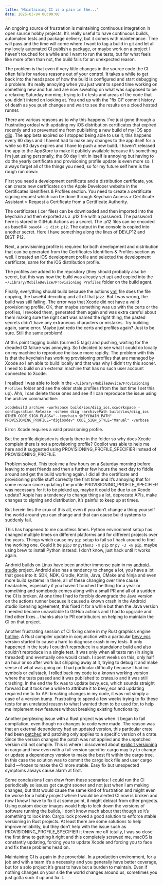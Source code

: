 ```yaml
---
title: 'Maintaining CI is a pain in the...'
date: 2025-03-04 00:00:00
---
```


An ongoing source of frustration is maintaining continuous integration in open source hobby projects. It’s really useful to have continuous builds, automated tests and package delivery, but it comes with maintenance. Time will pass and the time will come where I want to tag a build in git and let all my lovely automated CI publish a package, or maybe work on a project I haven't touched for a while and I want to run the tests, but for what feels like more often than not, the build fails for an unexpected reason.

The problem is that even if very little changes in the source code the CI often fails for various reasons out of your control. It takes a while to get back into the headspace of how the build is configured and start debugging a problem. It’s really annoying when you just want to spend time working on something new and fun and are now sweating on what was supposed to be a relaxing Saturday morning, trying to fix tests and areas of the code that you didn't intend on looking at. You end up with the "fix CI" commit history of death as you push changes and wait to see the results on a cloud hosted runner.

There are various reasons as to why this happens. I've just gone through a frustrating ordeal with updating my iOS distribution certificates that expired recently and so prevented me from publishing a new build of my iOS app [diig](https://github.com/polymonster/diig). The app beta expired so I stopped being able to use it; this happens every 60 days and I havent had to make any changes to the app itself for a while so 60 days expires and I have to push a new build. I haven't released the app to the AppStore to make it publicly available because it’s something I’m just using personally, the 60 day limit in itself is annoying but having to do the yearly certificate and provisioning profile update is even more so. I always forget all of the things you need, so for my future self here is the rough run down:

First you need a development certificate and a distribution certificate, you can create new certificates on the Apple Developer website in the Certificates Identifiers & Profiles section. You need to create a certificate signing request which can be done through Keychain Access > Certificate Assistant > Request a Certificate from a Certificate Authority.

The certificates (.cer files) can be downloaded and then imported into the keychain and then exported as a .p12 file with a password. The password here is stored in GitHub Actions as a secret. The .p12 files can be encoded as base64: `base64 -i dist.p12`. The output in the console is copied into another secret. Here I have something along the lines of DEV_P12 and DIST_P12.

Next, a provisioning profile is required for both development and distribution that can be generated from the Certificates Identifiers & Profiles section as well. I created an iOS development profile and selected the development certificate, same for the iOS distribution profile.

The profiles are added to the repository (they should probably also be secret, but this was how the build was already set up) and copied into the `~/Library/MobileDevice/Provisioning Profiles` folder on the build agent.

Finally, everything should build because the actions [yml](https://github.com/polymonster/diig/blob/main/.github/workflows/release_testflight.yml) file does the file copying, the base64 decoding and all of that jazz. But I was wrong, the build was still failing. The error was that Xcode did not have a valid provisioning profile. OK, then maybe something was up with the certs or the profiles, I revoked them, generated them again and was extra careful about them making sure the right cert was named the right thing, the pasted secrets didn't have any extraneous characters or mistakes. Try building again, same error. Maybe just redo the certs and profiles again? Just to be sure. Still the same problem!

At this point tagging builds (burned 5 tags) and pushing, waiting for the dreaded CI failure was annoying. So I decided to see what I could do locally on my machine to reproduce the issue more rapidly. The problem with this is that the keychain has working provisioning profiles that are managed by Xcode so I am able to build locally and that was why I didn't try this sooner. I need to build on an external machine that has no such user account connected to Xcode.

I realised I was able to look in the `~/Library/MobileDevice/Provisioning Profiles` folder and see the older stale profiles (from the last time I set this up). Ahh, I can delete those ones and see if I can reproduce the issue using the archive command line:

`xcodebuild archive -workspace build/ios/diig_ios.xcworkspace -configuration Release -scheme diig -archivePath build/ios/diig_ios OTHER_CODE_SIGN_FLAGS="--keychain $KEYCHAIN_PATH" PROVISIONING_PROFILE="digiosdev" CODE_SIGN_STYLE="Manual" -verbose`

Error: Xcode requires a valid provisioning profile.

But the profile digiosdev is clearly there in the folder so why does Xcode complain there is not a provisioning profile? Copilot was able to help me here and it suggested using PROVISIONING_PROFILE_SPECIFIER instead of PROVISIONING_PROFILE.

Problem solved. This took me a few hours on a Saturday morning before leaving to meet friends and then a further few hours the next day to fiddle around and get the build working again. I did all the certificate and provisioning profile stuff correctly the first time and it’s annoying that for some reason since updating the profile PROVISIONING_PROFILE_SPECIFIER was necessary for it to be picked up, maybe it could be due to an Xcode update? Apple has a tendency to change things a lot, deprecate APIs, make changes to signing and distribution, it’s painful to keep up at times.

But herein lies the crux of this all, even if you don’t change a thing yourself the world around you can change and that can cause build systems to suddenly fail.

This has happened to me countless times. Python environment setup has changed multiple times on different platforms and for different projects over the years. Things which cause my `pip` setup to fail so I hack around to find the working one. Could it be `pip3` or `python3 -m pip` or `py -3 -m pip`, maybe using brew to install Python instead. I don’t know, just hack until it works again.

Android builds on Linux have been another immense pain in my [android-studio](https://github.com/polymonster/premake-android-studio) project. Android also has a tendency to change a lot, you have a lot that goes into it: SDK, NDK, Gradle, Kotlin, Java, CMake and Ninja and even more build systems in there, all of these changing over time cause headaches, especially if you haven't touched the thing for a year or something and somebody comes along with a small PR and all of a sudden the CI is broken. At one time I had to forcibly downgrade the Java version on the actions runner because it caused a known crash in the Android studio licensing agreement, this fixed it for a while but then the Java version I needed became unavailable to GitHub actions and I had to upgrade and find other fixes… thanks also to PR contributors on helping to maintain the CI on that project.

Another frustrating session of CI fixing came in my Rust graphics engine [hotline](https://github.com/polymonster/hotline). A Rust compiler update in conjunction with a particular [bevy_ecs](https://docs.rs/bevy_ecs/latest/bevy_ecs/) version started to cause a hard to diagnose crash in my tests. It only happened in the tests I couldn't reproduce in a standalone build and also couldn’t reproduce in a single test. It was only when all tests ran (in single threaded) and eventually one would crash. I spent weeks on this, only half an hour or so after work but chipping away at it, trying to debug it and make sense of what was going on. I had particular difficulty because I had no symbols or callstack, I rolled back my code to a known working version where the tests passed and it was published to crates.io and it was still crashing. In the end the fix was to update bevy_ecs, which sounds straight forward but it took me a while to attribute it to bevy_ecs and updating required me to fix API breaking changes in my code, it was not simply a case of a version bump. Frustrating to spend a few weeks trying to fix these tests for an unrelated reason to what I wanted them to be used for, to help me implement new features without breaking existing functionality.

Another perplexing issue with a Rust project was when it began to fail compilation, even though no changes to code were made. The reason was that an external dependency had an updated version, this particular crate had been [patched](https://doc.rust-lang.org/cargo/reference/overriding-dependencies.html) and patching only applies to a specific version of a crate. Since the version changed the patch was not applied and the unpatched version did not compile. This is where I discovered about [explicit versioning](https://doc.rust-lang.org/cargo/reference/resolver.html) in cargo and how even with a full version specifier cargo may try to change or update a dependency version to make the best fit within the cargo tree. In this case the solution was to commit the cargo lock file and user cargo build —frozen to make the CI more stable. Easy fix but unexpected symptoms always cause alarm at first.

Some conclusions I can draw from these scenarios: I could run the CI periodically so issues get caught sooner and not just when I am making changes, but that would cause the same kind of frustration and might even be worse for a hobby project where I would be alerted CI now is broken and now I know I have to fix it at some point, it might detract from other projects. Using custom docker images would help to lock down the versions of software running the builds, I don’t know much about that though so it’s something to look into. Cargo.lock proved a good solution to enforce stable versioning in Rust projects. At least there are some solutions to help improve reliability, but they don’t help with the issue such as PROVISIONING_PROFILE_SPECIFIER it threw me off totally, I was so close the first time to getting it right and this completely screwed me, macOS is constantly updating, forcing you to update Xcode and forcing you to face and fix these problems head on.

Maintaining CI is a pain in the proverbial. In a production environment, for a job and with a team it’s a necessity and you generally have better coverage, but for a solo project it’s great to have but a burden to maintain. Even if nothing changes on your side the world changes around us,  sometimes you just gotta suck it up and fix it.
